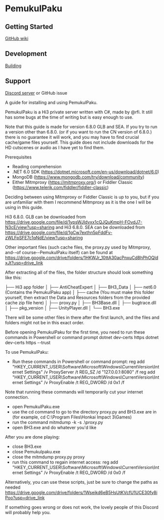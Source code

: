 # PemukulPaku

## Getting Started
[GitHub wiki](https://github.com/rafi1212122/PemukulPaku/wiki)

## Development
[Building](https://github.com/rafi1212122/PemukulPaku/wiki/Development#building)

## Support
[Discord server](https://discord.gg/fbsRYc7bBA) or GitHub issue

A guide for installing and using PemukulPaku.

PemukulPaku is a Hi3 private server written with C#, made by @rfi.
It still has some bugs at the time of writing but is easy enough to use.

Note that this guide is made for version 6.8.0 GLB and SEA. If you try to run a version other than 6.8.0. (or if you want to run the CN version of 6.8.0.) there is no guarantee it will work, and you may have to find crucial cache/game files yourself.
This guide does not include downloads for the HD cutscenes or audio as I have yet to find them.

Prerequisites
- Reading comprehension
- .NET 6.0 SDK (https://dotnet.microsoft.com/en-us/download/dotnet/6.0)
- MongoDB (https://www.mongodb.com/try/download/community)
- Either Mitmproxy (https://mitmproxy.org/) or Fiddler Classic (https://www.telerik.com/fiddler/fiddler-classic)

Deciding between using Mitmproxy or Fiddler Classic is up to you, but if you are unfamiliar with them I recommend Mitmproxy as it is the one I will be using in this guide.

Hi3 6.8.0. GLB can be downloaded from https://drive.google.com/file/d/1ypsWJIdvxx1cQJQuKmpH-FOvdJ7-N3cE/view?usp=sharing and Hi3 6.8.0. SEA can be downloaded from https://drive.google.com/file/d/1gCw7exthn5pFddFv-zWLFpSFE7c1qNdE/view?usp=sharing

Other important files (such cache files, the proxy.py used by Mitmproxy, and--of course--PemukulPaku itself) can be found at https://drive.google.com/drive/folders/1HKWJr_10ttA30acPnxuCd8hPhOQldxJt?usp=drive_link

After extracting all of the files, the folder structure should look something like this:

├── Hi3 app folder
│ ├── AntiCheatExpert
│ ├── BH3_Data
│ ├── net6.0 (Contains the PemukulPaku app)
│ ├── cache (You must make this folder yourself, then extract the Data and Resources folders from the provided cache zip file here)
│ ├── proxy.py
│ ├── BH3Base.dll
│ ├── bugtrace.dll
│ ├── pkg_version
│ ├── UnityPlayer.dll
│ └── BH3.exe

There will be some other files in there after the first launch, and the files and folders might not be in this exact order.

Before opening PemukulPaku for the first time, you need to run these commands in Powershell or command prompt
dotnet dev-certs https
dotnet dev-certs https --trust

To use PemukulPaku:
- Run these commands in Powershell or command prompt:
reg add "HKEY_CURRENT_USER\Software\Microsoft\Windows\CurrentVersion\Internet Settings" /v ProxyServer /t REG_SZ /d "127.0.0.1:8080" /f
reg add "HKEY_CURRENT_USER\Software\Microsoft\Windows\CurrentVersion\Internet Settings" /v ProxyEnable /t REG_DWORD /d 0x1 /f

Note that running these commands will temporarily cut your internet connection.

- open PemukulPaku.exe
- use the cd command to go to the directory proxy.py and BH3.exe are in (for example, cd C:\Program Files\Honkai Impact 3\Games)
- run the command mitmdump -k -s .\proxy.py
- open BH3.exe and do whatever you'd like

After you are done playing:
- close BH3.exe
- close Pemukulpaku.exe
- close the mitmdump proxy.py proxy
- run this command to regain internet access:
reg add "HKEY_CURRENT_USER\Software\Microsoft\Windows\CurrentVersion\Internet Settings" /v ProxyEnable /t REG_DWORD /d 0x0 /f

Alternatively, you can use these scripts, just be sure to change the paths as needed https://drive.google.com/drive/folders/1Wseikd6eB5HsUtKVcfU1UCE30fy8iPoo?usp=drive_link

If something goes wrong or does not work, the lovely people of this Discord will probably help you.
